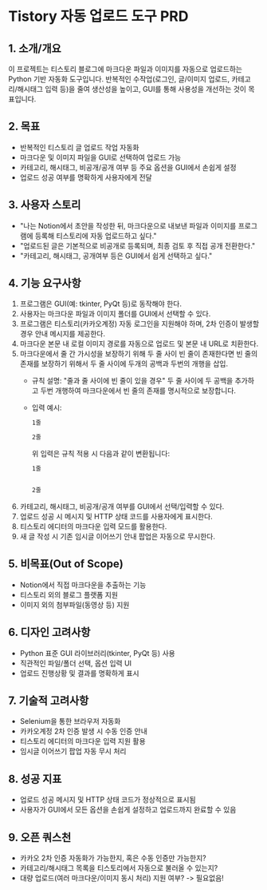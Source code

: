 # Tistory 자동 업로드 도구 PRD

## 1. 소개/개요
이 프로젝트는 티스토리 블로그에 마크다운 파일과 이미지를 자동으로 업로드하는 Python 기반 자동화 도구입니다. 반복적인 수작업(로그인, 글/이미지 업로드, 카테고리/해시태그 입력 등)을 줄여 생산성을 높이고, GUI를 통해 사용성을 개선하는 것이 목표입니다.

## 2. 목표
- 반복적인 티스토리 글 업로드 작업 자동화
- 마크다운 및 이미지 파일을 GUI로 선택하여 업로드 가능
- 카테고리, 해시태그, 비공개/공개 여부 등 주요 옵션을 GUI에서 손쉽게 설정
- 업로드 성공 여부를 명확하게 사용자에게 전달

## 3. 사용자 스토리
- "나는 Notion에서 초안을 작성한 뒤, 마크다운으로 내보낸 파일과 이미지를 프로그램에 등록해 티스토리에 자동 업로드하고 싶다."
- "업로드된 글은 기본적으로 비공개로 등록되며, 최종 검토 후 직접 공개 전환한다."
- "카테고리, 해시태그, 공개여부 등은 GUI에서 쉽게 선택하고 싶다."

## 4. 기능 요구사항
1. 프로그램은 GUI(예: tkinter, PyQt 등)로 동작해야 한다.
2. 사용자는 마크다운 파일과 이미지 폴더를 GUI에서 선택할 수 있다.
3. 프로그램은 티스토리(카카오계정) 자동 로그인을 지원해야 하며, 2차 인증이 발생할 경우 안내 메시지를 제공한다.
4. 마크다운 본문 내 로컬 이미지 경로를 자동으로 업로드 및 본문 내 URL로 치환한다.
5. 마크다운에서 줄 간 가시성을 보장하기 위해 두 줄 사이 빈 줄이 존재한다면 빈 줄의 존재를 보장하기 위해서 두 줄 사이에 두개의 공백과 두번의 개행을 삽입.
	- 규칙 설명: "줄과 줄 사이에 빈 줄이 있을 경우" 두 줄 사이에 두 공백을 추가하고 두번 개행하여 마크다운에서 빈 줄의 존재를 명시적으로 보장합니다.
	- 입력 예시:
		```markdown
		1줄

		2줄
		```

		위 입력은 규칙 적용 시 다음과 같이 변환됩니다:

		```markdown
        1줄  


        2줄
		```
6. 카테고리, 해시태그, 비공개/공개 여부를 GUI에서 선택/입력할 수 있다.
7. 업로드 성공 시 메시지 및 HTTP 상태 코드를 사용자에게 표시한다.
8. 티스토리 에디터의 마크다운 입력 모드를 활용한다.
9. 새 글 작성 시 기존 임시글 이어쓰기 안내 팝업은 자동으로 무시한다.

## 5. 비목표(Out of Scope)
- Notion에서 직접 마크다운을 추출하는 기능
- 티스토리 외의 블로그 플랫폼 지원
- 이미지 외의 첨부파일(동영상 등) 지원

## 6. 디자인 고려사항
- Python 표준 GUI 라이브러리(tkinter, PyQt 등) 사용
- 직관적인 파일/폴더 선택, 옵션 입력 UI
- 업로드 진행상황 및 결과를 명확하게 표시

## 7. 기술적 고려사항
- Selenium을 통한 브라우저 자동화
- 카카오계정 2차 인증 발생 시 수동 인증 안내
- 티스토리 에디터의 마크다운 입력 지원 활용
- 임시글 이어쓰기 팝업 자동 무시 처리

## 8. 성공 지표
- 업로드 성공 메시지 및 HTTP 상태 코드가 정상적으로 표시됨
- 사용자가 GUI에서 모든 옵션을 손쉽게 설정하고 업로드까지 완료할 수 있음

## 9. 오픈 쿼스천
- 카카오 2차 인증 자동화가 가능한지, 혹은 수동 인증만 가능한지?
- 카테고리/해시태그 목록을 티스토리에서 자동으로 불러올 수 있는지?
- 대량 업로드(여러 마크다운/이미지 동시 처리) 지원 여부? -> 필요없음!

